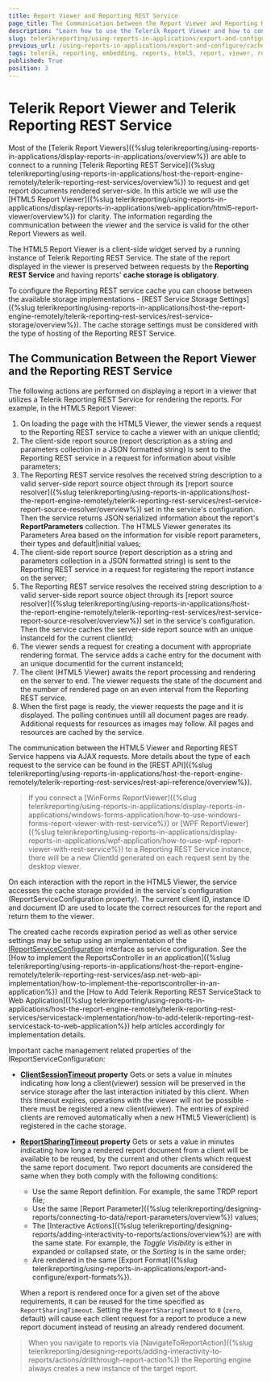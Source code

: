 ```yaml
---
title: Report Viewer and Reporting REST Service
page_title: The Communication between the Report Viewer and Reporting REST Service Explained
description: "Learn how to use the Telerik Report Viewer and how to configure the Telerik Reporting REST Service so that they can communicate fluently."
slug: telerikreporting/using-reports-in-applications/export-and-configure/cache-management/html5-report-viewer-and-reporting-rest-services
previous_url: /using-reports-in-applications/export-and-configure/cache-management/html5-report-viewer-and-reporting-rest-services, /using-telerik-reporting-in-applications-rest-service-cache-management-overview
tags: telerik, reporting, embedding, reports, html5, report, viewer, reporting, rest, service
published: True
position: 3
---
```


# Telerik Report Viewer and Telerik Reporting REST Service

Most of the [Telerik Report Viewers]({%slug telerikreporting/using-reports-in-applications/display-reports-in-applications/overview%}) are able to connect to a running [Telerik Reporting REST Service]({%slug telerikreporting/using-reports-in-applications/host-the-report-engine-remotely/telerik-reporting-rest-services/overview%}) to request and get report documents rendered server-side. In this article we will use the [HTML5 Report Viewer]({%slug telerikreporting/using-reports-in-applications/display-reports-in-applications/web-application/html5-report-viewer/overview%}) for clarity. The information regarding the communication between the viewer and the service is valid for the other Report Viewers as well.

The HTML5 Report Viewer is a client-side widget served by a running instance of Telerik Reporting REST Service. The state of the report displayed in the viewer is preserved between requests by the __Reporting REST Service__ and having reports' __cache storage is obligatory__.

To configure the Reporting REST service cache you can choose between the available storage implementations - [REST Service Storage Settings]({%slug telerikreporting/using-reports-in-applications/host-the-report-engine-remotely/telerik-reporting-rest-services/rest-service-storage/overview%}). The cache storage settings must be considered with the type of hosting of the Reporting REST Service.

## The Communication Between the Report Viewer and the Reporting REST Service

The following actions are performed on displaying a report in a viewer that utilizes a Telerik Reporting REST Service for rendering the reports. For example, in the HTML5 Report Viewer:

1. On loading the page with the HTML5 Viewer, the viewer sends a request to the Reporting REST service to cache a viewer with an unique clientId;
1. The client-side report source (report description as a string and parameters collection in a JSON formatted string) is sent to the Reporting REST service in a request for information about visible parameters;
1. The Reporting REST service resolves the received string description to a valid server-side report source object through its [report source resolver]({%slug telerikreporting/using-reports-in-applications/host-the-report-engine-remotely/telerik-reporting-rest-services/rest-service-report-source-resolver/overview%}) set in the service's configuration. Then the service returns JSON serialized information about the report's __ReportParameters__ collection. The HTML5 Viewer generates its Parameters Area based on the information for visible report parameters, their types and default|initial values;
1. The client-side report source (report description as a string and parameters collection in a JSON formatted string) is sent to the Reporting REST service in a request for registering the report instance on the server;
1. The Reporting REST service resolves the received string description to a valid server-side report source object through its [report source resolver]({%slug telerikreporting/using-reports-in-applications/host-the-report-engine-remotely/telerik-reporting-rest-services/rest-service-report-source-resolver/overview%}) set in the service's configuration. Then the service caches the server-side report source with an unique instanceId for the current clientId;
1. The viewer sends a request for creating a document with appropriate rendering format. The service adds a cache entry for the document with an unique documentId for the current instanceId;
1. The client (HTML5 Viewer) awaits the report processing and rendering on the server to end. The viewer requests the state of the document and the number of rendered page on an even interval from the Reporting REST service.
1. When the first page is ready, the viewer requests the page and it is displayed. The polling continues untill all document pages are ready. Additional requests for resources as images may follow. All pages and resources are cached by the service.

The communication between the HTML5 Viewer and Reporting REST Service happens via AJAX requests. More details about the type of each request to the service can be found in the [REST API]({%slug telerikreporting/using-reports-in-applications/host-the-report-engine-remotely/telerik-reporting-rest-services/rest-api-reference/overview%}).

> If you connect a [WinForms ReportViewer]({%slug telerikreporting/using-reports-in-applications/display-reports-in-applications/windows-forms-application/how-to-use-windows-forms-report-viewer-with-rest-service%}) or [WPF ReportViewer]({%slug telerikreporting/using-reports-in-applications/display-reports-in-applications/wpf-application/how-to-use-wpf-report-viewer-with-rest-service%}) to a Reporting REST Service instance, there will be a new ClientId generated on each request sent by the desktop viewer.

On each interaction with the report in the HTML5 Viewer, the service accesses the cache storage provided in the service's configuration (ReportServiceConfiguration property). The current client ID, instance ID and document ID are used to locate the correct resources for the report and return them to the viewer.

The created cache records expiration period as well as other service settings may be setup using an implementation of the  [IReportServiceConfiguration](/reporting/api/Telerik.Reporting.Services.IReportServiceConfiguration) interface as service configuration. See the [How to implement the ReportsController in an application]({%slug telerikreporting/using-reports-in-applications/host-the-report-engine-remotely/telerik-reporting-rest-services/asp.net-web-api-implementation/how-to-implement-the-reportscontroller-in-an-application%}) and the [How to Add Telerik Reporting REST ServiceStack to Web Application]({%slug telerikreporting/using-reports-in-applications/host-the-report-engine-remotely/telerik-reporting-rest-services/servicestack-implementation/how-to-add-telerik-reporting-rest-servicestack-to-web-application%}) help articles accordingly for implementation details.

Important cache management related properties of the IReportServiceConfiguration:

* __[ClientSessionTimeout](/reporting/api/Telerik.Reporting.Services.IReportServiceConfiguration#Telerik_Reporting_Services_IReportServiceConfiguration_ClientSessionTimeout) property__ Gets or sets a value in minutes indicating how long a client(viewer) session will be preserved in the service storage after the last interaction initiated by this client. When this timeout expires, operations with the viewer will not be possible - there must be registered a new client(viewer). The entries of expired clients are removed automatically when a new HTML5 Viewer(client) is registered in the cache storage.
* __[ReportSharingTimeout](/reporting/api/Telerik.Reporting.Services.IReportServiceConfiguration#Telerik_Reporting_Services_IReportServiceConfiguration_ReportSharingTimeout) property__ Gets or sets a value in minutes indicating how long a rendered report document from a client will be available to be reused, by the current and other clients which request the same report document. Two report documents are considered the same when they both comply with the following conditions:
	+ Use the same Report definition. For example, the same TRDP report file;
	+ Use the same [Report Parameter]({%slug telerikreporting/designing-reports/connecting-to-data/report-parameters/overview%}) values;
	+ The [Interactive Actions]({%slug telerikreporting/designing-reports/adding-interactivity-to-reports/actions/overview%}) are with the same state. For example, the _Toggle Visibility_ is either in expanded or collapsed state, or the _Sorting_ is in the same order;
	+ Are rendered in the same [Export Format]({%slug telerikreporting/using-reports-in-applications/export-and-configure/export-formats%}).

	When a report is rendered once for a given set of the above requirements, it can be reused for the time specified as `ReportSharingTimeout`. Setting the `ReportSharingTimeout` to `0` (`zero`, default) will cause each client request for a report to produce a new report document instead of reusing an already rendered document.

> When you navigate to reports via [NavigateToReportAction]({%slug telerikreporting/designing-reports/adding-interactivity-to-reports/actions/drillthrough-report-action%}) the Reporting engine always creates a new instance of the target report.
